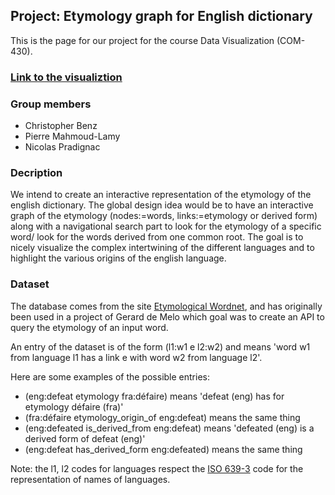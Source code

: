 ## Project: Etymology graph for English dictionary

This is the page for our project for the course Data Visualization (COM-430).

### [Link to the visualiztion](https://nevaada.github.io/Project-Etymology-graph/algo)

### Group members
* Christopher Benz
* Pierre Mahmoud-Lamy
* Nicolas Pradignac

### Decription

We intend to create an interactive representation of the etymology of the english dictionary.
The global design idea would be to have an interactive graph of the etymology (nodes:=words, links:=etymology or derived form) along with a navigational search part to look for the etymology of a specific word/ look for the words derived from one common root.
The goal is to nicely visualize the complex intertwining of the different languages and to highlight the various origins of the english language.

### Dataset

The database comes from the site [Etymological Wordnet](http://www1.icsi.berkeley.edu/~demelo/etymwn/), and has originally been used in a project of Gerard de Melo which goal was to create an API to query the etymology of an input word.

An entry of the dataset is of the form (l1:w1 e l2:w2) and means 'word w1 from language l1 has a link e with word w2 from language l2'.

Here are some examples of the possible entries:
* (eng:defeat etymology fra:défaire) means 'defeat (eng) has for etymology défaire (fra)'
* (fra:défaire etymology_origin_of eng:defeat) means the same thing
* (eng:defeated is_derived_from eng:defeat) means 'defeated (eng) is a derived form of defeat (eng)'
* (eng:defeat has_derived_form eng:defeated) means the same thing

Note: the l1, l2 codes for languages respect the [ISO 639-3](https://en.wikipedia.org/wiki/ISO_639-3) code for the representation of names of languages.
